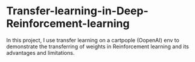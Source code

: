 # Transfer-learning-in-Deep-Reinforcement-learning
In this project, I use transfer learning on a cartpople (OopenAI) env to demonstrate the transferring of weights in Reinforcement learning and its advantages and limitations.
